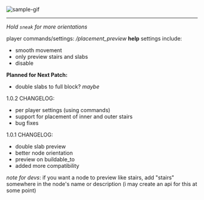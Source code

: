 ![sample-gif](./repo-assets/crunchy.gif)

----

_Hold `sneak` for more orientations_

player commands/settings: _/placement_preview_ **help**
settings include:
* smooth movement
* only preview stairs and slabs
* disable

**Planned for Next Patch:**
- double slabs to full block? _maybe_



1.0.2 CHANGELOG:
- per player settings (using commands)
- support for placement of inner and outer stairs
- bug fixes

1.0.1 CHANGELOG:
- double slab preview
- better node orientation
- preview on buildable_to
- added more compatibility 

_note for devs_: if you want a node to preview like stairs, add "stairs" somewhere in the node's name or description (i may create an api for this at some point)

